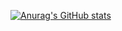 [![Anurag's GitHub stats](https://github-readme-stats.vercel.app/api?username=Eclips4&show_icons=true&theme=tokyonight)](https://github.com/anuraghazra/github-readme-stats)
